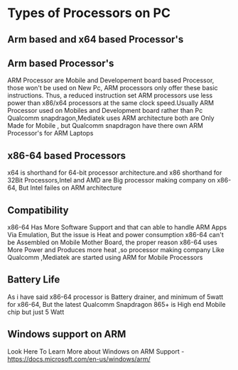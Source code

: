 # Types of Processors on PC 
## Arm based and x64 based Processor's
## Arm based Processor's
ARM Processor are Mobile and Developement board based Processor, those won't be used on New Pc, ARM processors only offer these basic instructions. Thus, a reduced instruction set  ARM processors use less power than x86/x64 processors at the same clock speed.Usually ARM Processor used on Mobiles and Development board rather than Pc
Qualcomm snapdragon,Mediatek uses ARM architecture both are Only Made for Mobile , but Qualcomm snapdragon have there own ARM Processor's for ARM Laptops
## x86-64 based Processors
x64 is shorthand for 64-bit processor architecture.and x86 shorthand for 32Bit Processors,Intel and AMD are Big processor making company on x86-64, But Intel failes on ARM architecture
## Compatibility
x86-64 Has More Software Support and that can able to handle ARM Apps Via Emulation, But the issue is Heat and power consumption
x86-64 can't be Assembled on Mobile Mother Board, the proper reason x86-64 uses More Power and Produces more heat ,so processor making company Like Qualcomm ,Mediatek are started using ARM for Mobile Processors
## Battery Life
As i have said x86-64 processor is Battery drainer, and minimum of  5watt for x86-64, But the latest Qualcomm Snapdragon 865+ is High end Mobile chip but just 5 Watt
## Windows support on ARM
Look Here To Learn More about Windows on ARM Support - https://docs.microsoft.com/en-us/windows/arm/
